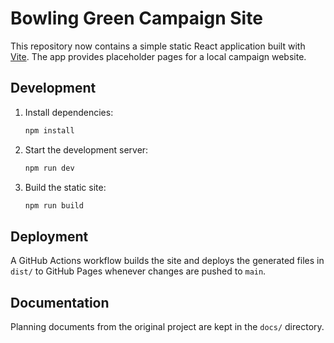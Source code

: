 # Bowling Green Campaign Site

This repository now contains a simple static React application built with [Vite](https://vitejs.dev/). The app provides placeholder pages for a local campaign website.

## Development

1. Install dependencies:
   ```bash
   npm install
   ```
2. Start the development server:
   ```bash
   npm run dev
   ```
3. Build the static site:
   ```bash
   npm run build
   ```

## Deployment

A GitHub Actions workflow builds the site and deploys the generated files in `dist/` to GitHub Pages whenever changes are pushed to `main`.

## Documentation

Planning documents from the original project are kept in the `docs/` directory.
